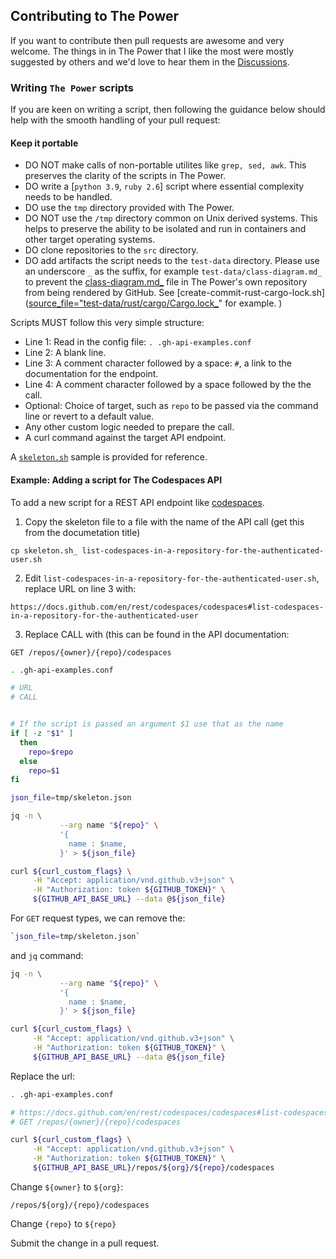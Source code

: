 ## Contributing to The Power

If you want to contribute then pull requests are awesome and very welcome. The things in in The Power that I like the most were mostly suggested by others and we'd love to hear them in the [Discussions](https://github.com/gm3dmo/the-power/discussions).

### Writing `The Power` scripts
If you are keen on writing a script, then following the guidance below should help with the smooth handling of your pull request:

#### Keep it portable

- DO NOT make calls of non-portable utilites like `grep, sed, awk`. This preserves the clarity of the scripts in The Power.
- DO write a [`python 3.9`, `ruby 2.6`] script where essential complexity needs to be handled.
- DO use the `tmp` directory provided with The Power.
- DO NOT use the `/tmp` directory common on Unix derived systems. This helps to preserve the ability to be isolated and run in containers and other target operating systems.
- DO clone repositories to the `src` directory.
- DO add artifacts the script needs to the `test-data` directory. Please use an underscore `_` as the suffix, for example `test-data/class-diagram.md_` to prevent the [class-diagram.md_](https://github.com/gm3dmo/the-power/blob/main/test-data/class-diagram.md_) file in The Power's own repository from being rendered by GitHub. See [create-commit-rust-cargo-lock.sh]([source_file="test-data/rust/cargo/Cargo.lock_](https://github.com/gm3dmo/the-power/blob/main/create-commit-rust-cargo-lock.sh)" for example. 
)

Scripts MUST follow this very simple structure:

- Line 1: Read in the config file: `. .gh-api-examples.conf`
- Line 2: A blank line.
- Line 3: A comment character followed by a space: `#`, a link to the documentation for the endpoint.
- Line 4: A comment character followed by a space followed by the the call. 
- Optional: Choice of target, such as `repo` to be passed via the command line or revert to a default value.
- Any other custom logic needed to prepare the call.
- A curl command against the target API endpoint.

A [`skeleton.sh`](https://github.com/gm3dmo/the-power/blob/main/skeleton.sh_) sample is provided for reference.

#### Example: Adding a script for The Codespaces API

To add a new script for a REST API endpoint like [codespaces](https://docs.github.com/en/rest/codespaces/codespaces).

1. Copy the skeleton file to a file with the name of the API call (get this from the documetation title)

```
cp skeleton.sh_ list-codespaces-in-a-repository-for-the-authenticated-user.sh
```

2. Edit `list-codespaces-in-a-repository-for-the-authenticated-user.sh`, replace URL on line 3 with:

```
https://docs.github.com/en/rest/codespaces/codespaces#list-codespaces-in-a-repository-for-the-authenticated-user
```

3. Replace CALL with (this can be found in the API documentation:

```
GET /repos/{owner}/{repo}/codespaces
```

```bash
. .gh-api-examples.conf

# URL
# CALL


# If the script is passed an argument $1 use that as the name
if [ -z "$1" ]
  then
    repo=$repo
  else
    repo=$1
fi

json_file=tmp/skeleton.json

jq -n \
           --arg name "${repo}" \
           '{
             name : $name,
           }' > ${json_file}

curl ${curl_custom_flags} \
     -H "Accept: application/vnd.github.v3+json" \
     -H "Authorization: token ${GITHUB_TOKEN}" \
     ${GITHUB_API_BASE_URL} --data @${json_file}
```

For `GET` request types, we can remove the:

```bash
`json_file=tmp/skeleton.json`
```

and `jq` command:

```bash
jq -n \
           --arg name "${repo}" \
           '{
             name : $name,
           }' > ${json_file}

curl ${curl_custom_flags} \
     -H "Accept: application/vnd.github.v3+json" \
     -H "Authorization: token ${GITHUB_TOKEN}" \
     ${GITHUB_API_BASE_URL} --data @${json_file}
```

Replace the url:

```bash
. .gh-api-examples.conf

# https://docs.github.com/en/rest/codespaces/codespaces#list-codespaces-in-a-repository-for-the-authenticated-user
# GET /repos/{owner}/{repo}/codespaces

curl ${curl_custom_flags} \
     -H "Accept: application/vnd.github.v3+json" \
     -H "Authorization: token ${GITHUB_TOKEN}" \
     ${GITHUB_API_BASE_URL}/repos/${org}/${repo}/codespaces
```


Change `${owner}` to `${org}`:

```
/repos/${org}/{repo}/codespaces
```

Change `{repo}` to `${repo}`

Submit the change in a pull request.
